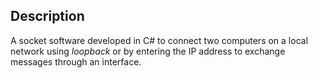 ## Description 

A socket software developed in C# to connect two computers on a local network using *loopback* or by entering the IP address to exchange messages through an interface.


